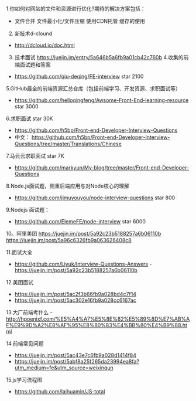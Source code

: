1.你如何对网站的文件和资源进行优化?期待的解决方案包括：
- 文件合并
文件最小化/文件压缩
使用CDN托管
缓存的使用
2. 新技术d-clound
- http://dcloud.io/doc.html
3. 技术面试
https://juejin.im/entry/5a646b5a6fb9a01cb42c760b
4.收集的前端面试题和答案 
- https://github.com/qiu-deqing/FE-interview    star 2100

5.GitHub最全的前端资源汇总仓库（包括前端学习、开发资源、求职面试等）
- https://github.com/helloqingfeng/Awsome-Front-End-learning-resource  star 3000

6.求职面试   star  30K
- https://github.com/h5bp/Front-end-Developer-Interview-Questions
- 中文： https://github.com/h5bp/Front-end-Developer-Interview-Questions/tree/master/Translations/Chinese

7.马云云求职面试  star  7K
- https://github.com/markyun/My-blog/tree/master/Front-end-Developer-Questions

8.Node.js面试题，侧重后端应用与对Node核心的理解  
- https://github.com/jimuyouyou/node-interview-questions  star  800    

9.Nodejs 面试题： 
- https://github.com/ElemeFE/node-interview     star 6000

10。阿里美团
https://juejin.im/post/5a92c23b5188257a6b06110b
https://juejin.im/post/5a96c6326fb9a063626408c8

11.面试大全
- https://github.com/Liyuk/Interview-Questions-Answers
-https://juejin.im/post/5a92c23b5188257a6b06110b

12.美团面试
- https://juejin.im/post/5ac2f3b66fb9a028bd4c7f14
- https://juejin.im/post/5ac302e16fb9a028cc6167ac

13.大厂前端考什么
-http://hpoenixf.com/%E5%A4%A7%E5%8E%82%E5%89%8D%E7%AB%AF%E9%9D%A2%E8%AF%95%E8%80%83%E4%BB%80%E4%B9%88.html

14.前端常见问题
- https://juejin.im/post/5ac43e7c6fb9a028d1414f84
- https://juejin.im/post/5abf8a25f265da23994ea8fa?utm_medium=fe&utm_source=weixinqun

15.js学习流程图
- https://github.com/laihuamin/JS-total
